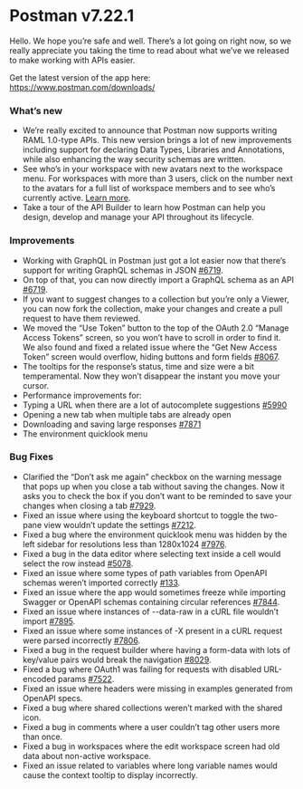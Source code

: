 # Postman v7.22.1

Hello. We hope you’re safe and well. There’s a lot going on right now, so we really appreciate you taking the time to read about what we’ve we released to make working with APIs easier.

Get the latest version of the app here: https://www.postman.com/downloads/

### What’s new
* We’re really excited to announce that Postman now supports writing RAML 1.0-type APIs. This new version brings a lot of new improvements including support for declaring Data Types, Libraries and Annotations, while also enhancing the way security schemas are written.
* See who’s in your workspace with new avatars next to the workspace menu. For workspaces with more than 3 users, click on the number next to the avatars for a full list of workspace members and to see who’s currently active. [Learn more](https://go.pstmn.io/docs-presence).
* Take a tour of the API Builder to learn how Postman can help you design, develop and manage your API throughout its lifecycle.

### Improvements
* Working with GraphQL in Postman just got a lot easier now that there’s support for writing GraphQL schemas in JSON
[#6719](https://github.com/postmanlabs/postman-app-support/issues/6719).
* On top of that, you can now directly import a GraphQL schema as an API
[#6719](https://github.com/postmanlabs/postman-app-support/issues/6719).
* If you want to suggest changes to a collection but you’re only a Viewer, you can now fork the collection, make your changes and create a pull request to have them reviewed.
* We moved the “Use Token” button to the top of the OAuth 2.0 “Manage Access Tokens” screen, so you won’t have to scroll in order to find it. We also found and fixed a related issue where the “Get New Access Token” screen would overflow, hiding buttons and form fields
[#8067](https://github.com/postmanlabs/postman-app-support/issues/8067).
* The tooltips for the response’s status, time and size were a bit temperamental. Now they won’t disappear the instant you move your cursor.
* Performance improvements for:
* Typing a URL when there are a lot of autocomplete suggestions [#5990](https://github.com/postmanlabs/postman-app-support/issues/5990)
* Opening a new tab when multiple tabs are already open
* Downloading and saving large responses [#7871](https://github.com/postmanlabs/postman-app-support/issues/7871)
* The environment quicklook menu

### Bug Fixes
* Clarified the “Don’t ask me again” checkbox on the warning message that pops up when you close a tab without saving the changes. Now it asks you to check the box if you don’t want to be reminded to save your changes when closing a tab
[#7929](https://github.com/postmanlabs/postman-app-support/issues/7929).
* Fixed an issue where using the keyboard shortcut to toggle the two-pane view wouldn’t update the settings
[#7212](https://github.com/postmanlabs/postman-app-support/issues/7212).
* Fixed a bug where the environment quicklook menu was hidden by the left sidebar for resolutions less than 1280x1024
[#7976](https://github.com/postmanlabs/postman-app-support/issues/7976).
* Fixed a bug in the data editor where selecting text inside a cell would select the row instead
[#5078](https://github.com/postmanlabs/postman-app-support/issues/5078).
* Fixed an issue where some types of path variables from OpenAPI schemas weren’t imported correctly
[#133](https://github.com/postmanlabs/postman-app-support/issues/133).
* Fixed an issue where the app would sometimes freeze while importing Swagger or OpenAPI schemas containing circular references
[#7844](https://github.com/postmanlabs/postman-app-support/issues/7844).
* Fixed an issue where instances of --data-raw in a cURL file wouldn’t import
[#7895](https://github.com/postmanlabs/postman-app-support/issues/7895).
* Fixed an issue where some instances of -X present in a cURL request were parsed incorrectly
[#7806](https://github.com/postmanlabs/postman-app-support/issues/7806).
* Fixed a bug in the request builder where having a form-data with lots of key/value pairs would break the navigation
[#8029](https://github.com/postmanlabs/postman-app-support/issues/8029).
* Fixed a bug where OAuth1 was failing for requests with disabled URL-encoded params
[#7522](https://github.com/postmanlabs/postman-app-support/issues/7522).
* Fixed an issue where headers were missing in examples generated from OpenAPI specs.
* Fixed a bug where shared collections weren’t marked with the shared icon.
* Fixed a bug in comments where a user couldn’t tag other users more than once.
* Fixed a bug in workspaces where the edit workspace screen had old data about non-active workspace.
* Fixed an issue related to variables where long variable names would cause the context tooltip to display incorrectly.
